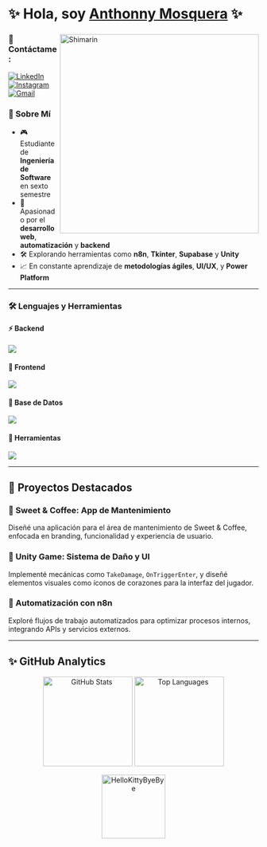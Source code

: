 # ✨ Hola, soy [Anthonny Mosquera](https://github.com/AnthonnyM31) ✨

<div>
  <img align="right" width="400" alt="Shimarin" src="https://i.pinimg.com/736x/2f/02/2b/2f022bd3c7b674561eeef18f6856a310.jpg"/>

  ### 💫 Contáctame:

  [![LinkedIn](https://img.shields.io/badge/LinkedIn-0077B5?style=for-the-badge&logo=linkedin&logoColor=white)](https://www.linkedin.com/in/anthonny-mosquera-0ab0bb338)
  [![Instagram](https://img.shields.io/badge/Instagram-E4405F?style=for-the-badge&logo=instagram&logoColor=white)](https://www.instagram.com/a.eluuu)
  [![Gmail](https://img.shields.io/badge/Gmail-D14836?style=for-the-badge&logo=gmail&logoColor=white)](mailto:anthonny.mosquera31@gmail.com)

  ### 🌟 Sobre Mí
  - 🎮 Estudiante de **Ingeniería de Software** en sexto semestre
  - 🧠 Apasionado por el **desarrollo web**, **automatización** y **backend**
  - 🛠️ Explorando herramientas como **n8n**, **Tkinter**, **Supabase** y **Unity**
  - 📈 En constante aprendizaje de **metodologías ágiles**, **UI/UX**, y **Power Platform**
</div>

---

### 🛠️ Lenguajes y Herramientas

#### ⚡ Backend
<p align="left">
  <a href="https://skillicons.dev">
    <img src="https://skillicons.dev/icons?i=cs,java,python" />
  </a>
</p>

#### 🎨 Frontend
<p align="left">
  <a href="https://skillicons.dev">
    <img src="https://skillicons.dev/icons?i=js,html,css" />
  </a>
</p>

#### 💾 Base de Datos
<p align="left">
  <a href="https://skillicons.dev">
    <img src="https://skillicons.dev/icons?i=mysql,sqlite" />
  </a>
</p>

#### 🔧 Herramientas
<p align="left">
  <a href="https://skillicons.dev">
    <img src="https://skillicons.dev/icons?i=github,vscode,figma,dotnet" />
  </a>
</p>

---

## 🔱 Proyectos Destacados

### 🧩 Sweet & Coffee: App de Mantenimiento
Diseñé una aplicación para el área de mantenimiento de Sweet & Coffee, enfocada en branding, funcionalidad y experiencia de usuario.

### 🧠 Unity Game: Sistema de Daño y UI
Implementé mecánicas como `TakeDamage`, `OnTriggerEnter`, y diseñé elementos visuales como íconos de corazones para la interfaz del jugador.

### 🔄 Automatización con n8n
Exploré flujos de trabajo automatizados para optimizar procesos internos, integrando APIs y servicios externos.

---

## ✨ GitHub Analytics
<div align="center">
  <img height="180em" src="https://github-readme-stats.vercel.app/api?username=AnthonnyM31&show_icons=true&theme=dracula" alt="GitHub Stats" />
  <img height="180em" src="https://github-readme-stats.vercel.app/api/top-langs/?username=AnthonnyM31&layout=compact&theme=dracula" alt="Top Languages" />
</div>

<p align="center">
  <a href="https://emoji.gg/emoji/5349-hellokittybyebye"><img src="https://cdn3.emoji.gg/emojis/5349-hellokittybyebye.png" width="128px" height="128px" alt="HelloKittyByeBye"></a>
</p>
